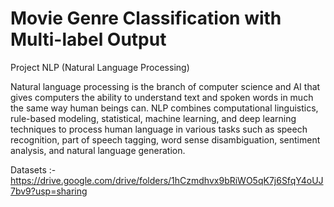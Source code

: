 # Movie Genre Classification with Multi-label Output
Project NLP (Natural Language Processing)
<br>

Natural language processing is the branch of computer science and AI that gives computers the ability to understand text and spoken words in much the same way human beings can. NLP combines computational linguistics, rule-based modeling, statistical, machine learning, and deep learning techniques to process human language in various tasks such as speech recognition, part of speech tagging, word sense disambiguation, sentiment analysis, and natural language generation.



Datasets :- https://drive.google.com/drive/folders/1hCzmdhvx9bRiWO5qK7j6SfqY4oUJ7bv9?usp=sharing
